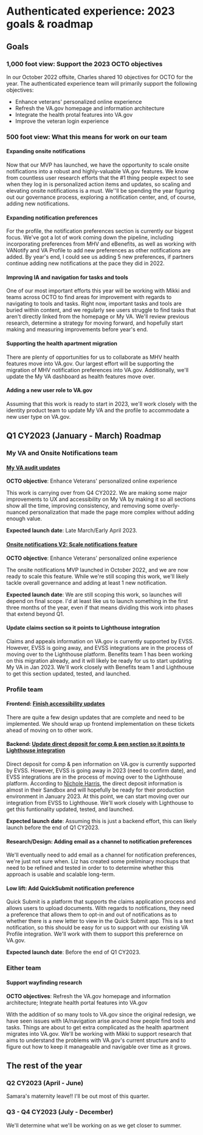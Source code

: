 # Authenticated experience: 2023 goals & roadmap

## Goals

### 1,000 foot view: Support the 2023 OCTO objectives

In our October 2022 offsite, Charles shared 10 objectives for OCTO for the year. The authenticated experience team will primarily support the following objectives:

- Enhance veterans' personalized online experience
- Refresh the VA.gov homepage and information architecture
- Integrate the health protal features into VA.gov
- Improve the veteran login experience

### 500 foot view: What this means for work on our team

#### Expanding onsite notifications

Now that our MVP has launched, we have the opportunity to scale onsite notifications into a robust and highly-valuable VA.gov features. We know from countless user research efforts that the #1 thing people expect to see when they log in is personalized action items and updates, so scaling and elevating onsite notifications is a must. We''ll be spending the year figuring out our governance process, exploring a notification center, and, of course, adding new notifications.

#### Expanding notification preferences

For the profile, the notification preferences section is currently our biggest focus. We've got a lot of work coming down the pipeline, including incorporating preferences from MHV and eBenefits, as well as working with VANotify and VA Profile to add new preferences as other notifications are added. By year's end, I could see us adding 5 new preferences, if partners continue adding new notifications at the pace they did in 2022.

#### Improving IA and navigation for tasks and tools

One of our most important efforts this year will be working with Mikki and teams across OCTO to find areas for improvement with regards to navigating to tools and tasks. Right now, important tasks and tools are buried within content, and we regularly see users struggle to find tasks that aren't directly linked from the homepage or My VA. We'll review previous research, determine a strategy for moving forward, and hopefully start making and measuring improvements before year's end.

#### Supporting the health apartment migration

There are plenty of opportunities for us to collaborate as MHV health features move into VA.gov. Our largest effort will be supporting the migration of MHV notification preferences into VA.gov. Additionally, we'll update the My VA dashboard as health features move over.

#### Adding a new user role to VA.gov

Assuming that this work is ready to start in 2023, we'll work closely with the identity product team to update My VA and the profile to accommodate a new user type on VA.gov.

## Q1 CY2023 (January - March) Roadmap

### My VA and Onsite Notifications team

#### [My VA audit updates](https://github.com/department-of-veterans-affairs/va.gov-team/tree/master/products/identity-personalization/my-va/2022-audit#readme)

**OCTO objective**: Enhance Veterans' personalized online experience

This work is carrying over from Q4 CY2022. We are making some major improvements to UX and accessibility on My VA by making it so all sections show all the time, improving consistency, and removing some overly-nuanced personalization that made the page more complex without adding enough value.
 
**Expected launch date**: Late March/Early April 2023.

#### [Onsite notifications V2: Scale notifications feature](https://github.com/department-of-veterans-affairs/va.gov-team/tree/master/products/identity-personalization/onsite-notifications/notifications-v2#readme)

**OCTO objective**: Enhance Veterans' personalized online experience

The onsite notifications MVP launched in October 2022, and we are now ready to scale this feature. While we're still scoping this work, we'll likely tackle overall governance and adding at least 1 new notification.

**Expected launch date**: We are still scoping this work, so launches will depend on final scope. I'd at least like us to launch something in the first three months of the year, even if that means dividing this work into phases that extend beyond Q1.

#### Update claims section so it points to Lighthouse integration

Claims and appeals information on VA.gov is currently supported by EVSS. However, EVSS is going away, and EVSS integrations are in the process of moving over to the Lighthouse platform. Benefits team 1 has been working on this migration already, and it will likely be ready for us to start updating My VA in Jan 2023. We'll work closely with Benefits team 1 and Lighthouse to get this section updated, tested, and launched.

### Profile team

#### Frontend: [Finish accessibility updates](https://app.zenhub.com/workspaces/vft-59c95ae5fda7577a9b3184f8/issues/gh/department-of-veterans-affairs/va.gov-team/46756)

There are quite a few design updates that are complete and need to be implemented. We should wrap up frontend implementation on these tickets ahead of moving on to other work.

#### Backend: [Update direct deposit for comp & pen section so it points to Lighthouse integration](https://github.com/department-of-veterans-affairs/va.gov-team/blob/master/products/identity-personalization/direct-deposit/evss-lighthouse-migration/README.md)

Direct deposit for comp & pen information on VA.gov is currently supported by EVSS. However, EVSS is going away in 2023 (need to confirm date), and EVSS integrations are in the process of moving over to the Lighthouse platform. According to [Nichole Harris](https://dsva.slack.com/archives/C8R3JS8BU/p1670604479375849?thread_ts=1670603198.743219&cid=C8R3JS8BU), the direct deposit information is almost in their Sandbox and will hopefully be ready for their production environment in January 2023. At this point, we can start moving over our integration from EVSS to Lighthouse. We'll work closely with Lighthouse to get this funtionality updated, tested, and launched.

**Expected launch date**: Assuming this is just a backend effort, this can likely launch before the end of Q1 CY2023.

#### Research/Design: Adding email as a channel to notification preferences

We'll eventually need to add email as a channel for notification preferences, we're just not sure when. Liz has created some preliminary mockups that need to be refined and tested in order to to determine whether this approach is usable and scalable long-term. 

#### Low lift: Add QuickSubmit notification preference

Quick Submit is a platform that supports the claims application process and allows users to upload documents. With regards to notifications, they need a preference that allows them to opt-in and out of notifications as to whether there is a new letter to view in the Quick Submit app. This is a text notification, so this should be easy for us to support with our existing VA Profile integration. We'll work with them to support this preferernce on VA.gov. 

**Expected launch date**: Before the end of Q1 CY2023.

### Either team

#### Support wayfinding research

**OCTO objectives**: Refresh the VA.gov homepage and information architecture; Integrate health portal features into VA.gov

With the addition of so many tools to VA.gov since the original redesign, we have seen issues with IA/navigation arise around how people find tools and tasks. Things are about to get extra complicated as the health apartment migrates into VA.gov. We'll be working with Mikki to support research that aims to understand the problems with VA.gov's current structure and to figure out how to keep it manageable and navigable over time as it grows.

## The rest of the year

### Q2 CY2023 (April - June)

Samara's maternity leave!! I'll be out most of this quarter.

### Q3 - Q4 CY2023 (July - December)

We'll determine what we'll be working on as we get closer to summer.
